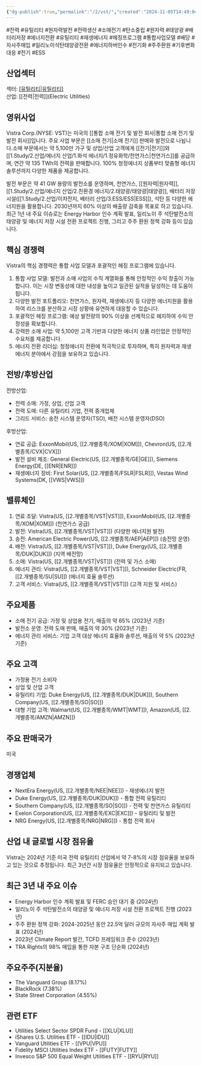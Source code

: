 ```yaml
---
{"dg-publish":true,"permalink":"/2/vst/","created":"2024-11-05T14:49:04.251+09:00","updated":"2025-06-03T20:06:02.038+09:00"}
---
```


#전력 #유틸리티 #원자력발전 #전력생산 #소매전기 #탄소중립 #원자력 #태양광 #배터리저장 #에너지전환 #유틸리티 #재생에너지 #헤징프로그램 #통합사업모델 #배당 #자사주매입 #일리노이석탄태양광전환 #에너지하버인수 #전기화 #주주환원 #기후변화대응 #전기 #ESS 


## 산업섹터

섹터: [[유틸리티\|유틸리티]](Utilities)  
산업: [[전력\|전력]](Electric Utilities)

## 영위사업

Vistra Corp.(NYSE: VST)는 미국의 [[통합 소매 전기 및 발전 회사\|통합 소매 전기 및 발전 회사]]입니다. 주요 사업 부문은 [[소매 전기\|소매 전기]] 판매와 발전으로 나뉩니다.소매 부문에서는 약 5,100만 가구 및 상업/산업 고객에게 [[전기\|전기]]와 [[1.Study/2.산업/에너지 산업/1.화석 에너지/1.정유화학/천연가스\|천연가스]]를 공급하며, 연간 약 135 TWh의 전력을 판매합니다. 100% 청정에너지 상품부터 맞춤형 에너지 솔루션까지 다양한 제품을 제공합니다.

발전 부문은 약 41 GW 용량의 발전소를 운영하며, 천연가스, [[원자력\|원자력]], [[1.Study/2.산업/에너지 산업/2.친환경 에너지/2.태양광/태양광\|태양광]], 배터리 저장 시설([[1.Study/2.산업/이차전지, 배터리 산업/3.ESS/ESS\|ESS]]), 석탄 등 다양한 에너지원을 활용합니다. 2030년까지 60% 이상의 배출량 감축을 목표로 하고 있습니다.최근 1년 내 주요 이슈로는 Energy Harbor 인수 계획 발표, 일리노이 주 석탄발전소의 태양광 및 에너지 저장 시설 전환 프로젝트 진행, 그리고 주주 환원 정책 강화 등이 있습니다.

## 핵심 경쟁력

Vistra의 핵심 경쟁력은 통합 사업 모델과 포괄적인 헤징 프로그램에 있습니다.

1. 통합 사업 모델: 발전과 소매 사업의 수직 계열화를 통해 안정적인 수익 창출이 가능합니다. 이는 시장 변동성에 대한 내성을 높이고 일관된 실적을 달성하는 데 도움이 됩니다.
2. 다양한 발전 포트폴리오: 천연가스, 원자력, 재생에너지 등 다양한 에너지원을 활용하여 리스크를 분산하고 시장 상황에 유연하게 대응할 수 있습니다.
3. 포괄적인 헤징 프로그램: 예상 발전량의 90% 이상을 선제적으로 헤지하여 수익 안정성을 확보합니다.
4. 강력한 소매 사업: 약 5,100만 고객 기반과 다양한 에너지 상품 라인업은 안정적인 수요처를 제공합니다.
5. 에너지 전환 리더십: 청정에너지 전환에 적극적으로 투자하며, 특히 원자력과 재생에너지 분야에서 강점을 보유하고 있습니다.

## 전방/후방산업

전방산업:

- 전력 소매: 가정, 상업, 산업 고객
- 전력 도매: 다른 유틸리티 기업, 전력 중개업체
- 그리드 서비스: 송전 시스템 운영자(TSO), 배전 시스템 운영자(DSO)

후방산업:

- 연료 공급: ExxonMobil(US, [[2.개별종목/XOM\|XOM]]), Chevron(US, [[2.개별종목/CVX\|CVX]])
- 발전 설비 제조: General Electric(US, [[2.개별종목/GE\|GE]]), Siemens Energy(DE, [[ENR\|ENR]])
- 재생에너지 장비: First Solar(US, [[2.개별종목/FSLR\|FSLR]]), Vestas Wind Systems(DK, [[VWS\|VWS]])

## 밸류체인

1. 연료 조달: Vistra(US, [[2.개별종목/VST\|VST]]), ExxonMobil(US, [[2.개별종목/XOM\|XOM]]) (천연가스 공급)
2. 발전: Vistra(US, [[2.개별종목/VST\|VST]]) (다양한 에너지원 발전)
3. 송전: American Electric Power(US, [[2.개별종목/AEP\|AEP]]) (송전망 운영)
4. 배전: Vistra(US, [[2.개별종목/VST\|VST]]), Duke Energy(US, [[2.개별종목/DUK\|DUK]]) (지역 배전망)
5. 소매: Vistra(US, [[2.개별종목/VST\|VST]]) (전력 및 가스 소매)
6. 에너지 관리: Vistra(US, [[2.개별종목/VST\|VST]]), Schneider Electric(FR, [[2.개별종목/SU\|SU]]) (에너지 효율 솔루션)
7. 고객 서비스: Vistra(US, [[2.개별종목/VST\|VST]]) (고객 지원 및 서비스)

## 주요제품

- 소매 전기 공급: 가정 및 상업용 전기, 매출의 약 65% (2023년 기준)
- 발전소 운영: 전력 도매 판매, 매출의 약 30% (2023년 기준)
- 에너지 관리 서비스: 기업 고객 대상 에너지 효율화 솔루션, 매출의 약 5% (2023년 기준)

## 주요 고객

- 가정용 전기 소비자
- 상업 및 산업 고객
- 유틸리티 기업: Duke Energy(US, [[2.개별종목/DUK\|DUK]]), Southern Company(US, [[2.개별종목/SO\|SO]])
- 대형 기업 고객: Walmart(US, [[2.개별종목/WMT\|WMT]]), Amazon(US, [[2.개별종목/AMZN\|AMZN]])

## 주요 판매국가

미국

## 경쟁업체

- NextEra Energy(US, [[2.개별종목/NEE\|NEE]]) - 재생에너지 발전
- Duke Energy(US, [[2.개별종목/DUK\|DUK]]) - 통합 전력 유틸리티
- Southern Company(US, [[2.개별종목/SO\|SO]]) - 전력 및 천연가스 유틸리티
- Exelon Corporation(US, [[2.개별종목/EXC\|EXC]]) - 유틸리티 및 발전
- NRG Energy(US, [[2.개별종목/NRG\|NRG]]) - 통합 전력 회사

## 산업 내 글로벌 시장 점유율

Vistra는 2024년 기준 미국 전력 유틸리티 산업에서 약 7-8%의 시장 점유율을 보유하고 있는 것으로 추정됩니다. 최근 3년간 시장 점유율은 안정적으로 유지되고 있습니다.

## 최근 3년 내 주요 이슈

- Energy Harbor 인수 계획 발표 및 FERC 승인 대기 중 (2024년)
- 일리노이 주 석탄발전소의 태양광 및 에너지 저장 시설 전환 프로젝트 진행 (2023년)
- 주주 환원 정책 강화: 2024-2025년 동안 22.5억 달러 규모의 자사주 매입 계획 발표 (2024년)
- 2023년 Climate Report 발간, TCFD 프레임워크 준수 (2023년)
- TRA Rights의 98% 매입을 통한 자본 구조 단순화 (2024년)

## 주요주주(지분율)

- The Vanguard Group (8.17%)
- BlackRock (7.38%)
- State Street Corporation (4.55%)

## 관련 ETF

- Utilities Select Sector SPDR Fund - [[XLU\|XLU]]
- iShares U.S. Utilities ETF - [[IDU\|IDU]]
- Vanguard Utilities ETF - [[VPU\|VPU]]
- Fidelity MSCI Utilities Index ETF - [[FUTY\|FUTY]]
- Invesco S&P 500 Equal Weight Utilities ETF - [[RYU\|RYU]]